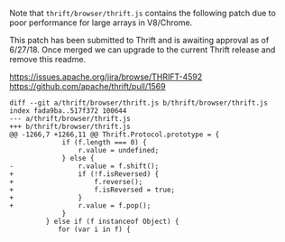 Note that `thrift/browser/thrift.js` contains the following patch
due to poor performance for large arrays in V8/Chrome.

This patch has been submitted to Thrift and is awaiting approval
as of 6/27/18. Once merged we can upgrade to the current Thrift release
and remove this readme.

https://issues.apache.org/jira/browse/THRIFT-4592
https://github.com/apache/thrift/pull/1569

```
diff --git a/thrift/browser/thrift.js b/thrift/browser/thrift.js
index fada9ba..517f372 100644
--- a/thrift/browser/thrift.js
+++ b/thrift/browser/thrift.js
@@ -1266,7 +1266,11 @@ Thrift.Protocol.prototype = {
             if (f.length === 0) {
                 r.value = undefined;
             } else {
-                r.value = f.shift();
+                if (!f.isReversed) {
+                    f.reverse();
+                    f.isReversed = true;
+                }
+                r.value = f.pop();
             }
         } else if (f instanceof Object) {
            for (var i in f) {
```
